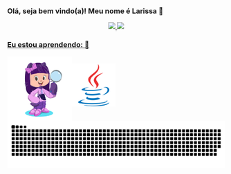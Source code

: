 ### Olá, seja bem vindo(a)! Meu nome é Larissa 👋
<div align="center">
  <a href="https://github.com/rafaballerini">
  <img height="150em" src="https://github-readme-stats.vercel.app/api?username=holandalarissa&show_icons=true&theme=midnight-purple&include_all_commits=true&count_public=true"/>
  <img height="150em" src="https://github-readme-stats.vercel.app/api/top-langs/?username=holandalarissa&layout=compact&langs_count=7&theme=midnight-purple"/>
</div>

### Eu estou aprendendo: 📓
 <img align="left" alt="octocat" height="150" width="150" src="https://github.com/larissie/larissie/blob/3def620b4db7351956d8f747b7ea1dbf834aab43/octocat-1664052916701.png">

<div style="display: inline_block"><br>
  <img align="center" alt="Java" height="100" width="100" src="https://raw.githubusercontent.com/devicons/devicon/master/icons/java/java-original.svg">
  

![Snake animation](https://github.com/holandalarissa/holandalarissa/blob/output/github-contribution-grid-snake.svg)
